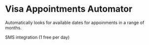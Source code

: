 # Visa Appointments Automator

Automatically looks for available dates for appoinments in a range of months.

SMS integration (1 free per day)
